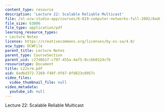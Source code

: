 ```yaml
---
content_type: resource
description: 'Lecture 22: Scalable Reliable Multicast'
file: /ol-ocw-studio-app/courses/6-829-computer-networks-fall-2002/8ad6d3727269f49f9f678fd823c8957c_L22srm.pdf
file_size: 63806
file_type: application/pdf
learning_resource_types:
- Lecture Notes
license: https://creativecommons.org/licenses/by-nc-sa/4.0/
ocw_type: OCWFile
parent_title: Lecture Notes
parent_type: CourseSection
parent_uid: c27d8b1f-c797-455a-4af5-0ccbb0124cfb
resourcetype: Document
title: L22srm.pdf
uid: 8ad6d372-7269-f49f-9f67-8fd823c8957c
video_files:
  video_thumbnail_file: null
video_metadata:
  youtube_id: null
---
```

Lecture 22: Scalable Reliable Multicast